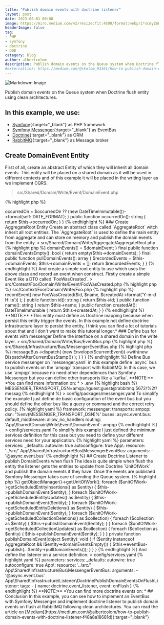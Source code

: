 ```yaml
---
title: "Publish domain events with doctrine listener"
layout: post
date: 2023-08-01 00:00
image: https://miro.medium.com/v2/resize:fit:4800/format:webp/1*xcmyZnE7xxZnvGQHacH-sw.png
headerImage: false
tag:
- PHP
- symfony
- doctrine
- DDD
category: blog
author: albertcolom
description: Publish domain events on the Queue system when Doctrine flush entity using clean architectures.
#externalLink: https://medium.com/@skolom_93361/how-to-publish-domain-events-with-doctrine-listener-f48a8a18681d
---
```


![Markdowm Image](https://miro.medium.com/v2/resize:fit:4800/format:webp/1*xcmyZnE7xxZnvGQHacH-sw.png)

Publish domain events on the Queue system when Doctrine flush entity using clean architectures.

## In this example, we use:
- [Symfony](https://symfony.com/){:target="_blank"} as PHP framework
- [Symfony Messenger](https://symfony.com/doc/current/components/messenger.html){:target="_blank"} as EventBus
- [Doctrine](https://www.doctrine-project.org/){:target="_blank"} as ORM
- [RabbitMQ](https://www.rabbitmq.com/){:target="_blank"} as Message broker

## Create DomainEvent Entity
First of all, create an abstract Entity of which they will inherit all domain events. This entity will be placed on a shared domain as it will be used in different contexts and of this example it will be placed in the writing layer as we implement CQRS.

> src/Shared/Domain/Write/Event/DomainEvent.php

{% highlight php %}
<?php

declare(strict_types=1);

namespace App\Shared\Domain\Write\Event;

use DateTimeImmutable;

abstract class DomainEvent
{
    private const DATE_FORMAT = 'Y-m-d H:i:s';

    public function __construct(private ?string $occurredOn = null)
    {
        $this->occurredOn = $occurredOn ?? (new DateTimeImmutable())->format(self::DATE_FORMAT);
    }

    public function occurredOn(): string
    {
        return $this->occurredOn;
    }
}
{% endhighlight %}

### Create AggregateRoot Entity
Create an abstract class called `AggregateRoot` witch inherit all root entities.
The `AggregateRoot` is used to define the main entity from aggregate and can store on memory and publish the domain events from the entity.

> src/Shared/Domain/Write/Aggregate/AggregateRoot.php

{% highlight php %}
<?php

declare(strict_types=1);

namespace App\Shared\Domain\Write\Aggregate;

use App\Shared\Domain\Write\Event\DomainEvent;

abstract class AggregateRoot
{
    private array $domainEvents = [];

    final protected function recordEvent(DomainEvent $domainEvent): void
    {
        $this->domainEvents[] = $domainEvent;
    }

    final public function domainEventsEmpty(): bool
    {
        return empty($this->domainEvents);
    }

    final public function pullDomainEvents(): array
    {
        $recordedEvents = $this->domainEvents;
        $this->domainEvents = [];

        return $recordedEvents;
    }
}
{% endhighlight %}


And create a simple root entity to use which uses the above class and record an event when construct.
Firstly create a simple Event like a DTO called `FooWasCreated`.

> src/Context/Foo/Domain/Write/Event/FooWasCreated.php

{% highlight php %}
<?php

declare(strict_types=1);

namespace App\Context\Foo\Domain\Write\Event;

use App\Shared\Domain\Write\Event\DomainEvent;

final class FooWasCreated extends DomainEvent
{
    public function __construct(
        public readonly string $id,
        public readonly string $name,
        public readonly string $createdAt,
        ?string $occurredOn = null
    ) {
        parent::__construct($occurredOn);
    }
}
{% endhighlight %}

Then can create a root entity to record the event and store it in memory when construct the entity.

> src/Context/Foo/Domain/Write/Foo.php

{% highlight php %}
<?php

declare(strict_types=1);

namespace App\Context\Foo\Domain\Write;

use App\Context\Foo\Domain\Write\Event\FooWasCreated;
use App\Shared\Domain\Write\Aggregate\AggregateRoot;
use DateTimeImmutable;

final class Foo extends AggregateRoot
{
    public function __construct(
        private string $id,
        private string $name,
        private DateTimeImmutable $createdAt
    ) {
        $this->recordEvent(
            new FooWasCreated($id, $name, $createdAt->format('Y-m-d H:i:s'))
        );
    }

    public function id(): string
    {
        return $this->id;
    }

    public function name(): string
    {
        return $this->name;
    }

    public function createdAt(): DateTimeImmutable
    {
        return $this->createdAt;
    }
}
{% endhighlight %}

**NOTE:** *This entity must define as Doctrine mapping because when persist this entity trigger the events. In this example not define doctrine infrastructure layer to persist the entity, I think you can find a lot of tutorials about that and I don't want to make this tutorial longer.*

### Define bus for events with messenger
Define the interface on a shared domain in the write layer.

> src/Shared/Domain/Write/Bus/EventBus.php

{% highlight php %}
<?php

declare(strict_types=1);

namespace App\Shared\Domain\Write\Bus\Event;

use App\Shared\Domain\Write\Event\DomainEvent;

interface EventBus
{
    public function publish(DomainEvent ...$domainEvents): void;
}
{% endhighlight %}

Implement the interface with the concrete Symfony Messenger on the infrastructure layer. This bus is quite simple just has one method `publish` is responsible for dispatching messages on `MessageBus`.

> src/Shared/Infrastructure/Bus/MessengerEventBus.php

{% highlight php %}
<?php

declare(strict_types=1);

namespace App\Shared\Infrastructure\Bus;

use App\Shared\Domain\Write\Bus\EventBus;
use App\Shared\Domain\Write\Event\DomainEvent;
use Symfony\Component\Messenger\Envelope;
use Symfony\Component\Messenger\MessageBusInterface;
use Symfony\Component\Messenger\Stamp\DispatchAfterCurrentBusStamp;

final readonly class MessengerEventBus implements EventBus
{
    public function __construct(private MessageBusInterface $messageBus)
    {
    }

    public function publish(DomainEvent ...$domainEvents): void
    {
        foreach ($domainEvents as $currentEvent) {
            $this->messageBus->dispatch(
                (new Envelope($currentEvent))->with(new DispatchAfterCurrentBusStamp())
            );
        }
    }
}
{% endhighlight %}

Define Bus service messenger on `messenger.yaml` in this example define `async` bus to publish events on the `ampqp` transport with RabbitMQ.

In this case, we use `ampqp` because no need other dependences than Symfony Messenger but you can define other transports like a `kafka`.

**NOTE:** *You can find more information on: <https://symfony.com/doc/current/messenger.html#transports-async-queued-messages>*

> .env

{% highlight bash %}
MESSENGER_TRANSPORT_DSN=amqp://guest:guest@rabbitmq:5672/%2f/messag
{% endhighlight %}

> config/packages/messenger.yaml

To simplify the example I just define de basic configuration of the event bus but you should define the other bus like a query or command and the correct retry policy.

{% highlight yaml %}
framework:
    messenger:
        transports:
            ampqp:
                dsn: '%env(MESSENGER_TRANSPORT_DSN)%'
        buses:
            async.event.bus:
                default_middleware: allow_no_handlers
        routing:
            'App\Shared\Domain\Write\Event\DomainEvent': ampqp
{% endhighlight %}

> config/services.yaml

To simplify this example I just defined the minimum services definition for this case but you need to define your different services need for your application.

{% highlight yaml %}
parameters:

services:
    _defaults:
        autowire: true
        autoconfigure: true

    App\:
        resource: '../src/'

    App\Shared\Infrastructure\Bus\MessengerEventBus:
        arguments:
            - '@async.event.bus'
{% endhighlight %}

## Create Doctrine Listener to publish DomainEvents when flush
The idea is quite simple when flush the entity the listener gets the entities to update from Doctrine `UnitOfWork` and publish the domain events if they have.

Once the events are published Symfony Messenger takes care of sending the Queue system.

{% highlight php %}
<?php

declare(strict_types=1);

namespace App\Shared\Infrastructure\Listener;

use App\Shared\Domain\Write\Bus\Event\EventBus;
use App\Shared\Domain\Write\Aggregate\AggregateRoot;
use Doctrine\ORM\Event\OnFlushEventArgs;

final readonly class DoctrinePublishDomainEventsOnFlushListener
{
    public function __construct(private EventBus $eventBus)
    {
    }

    public function onFlush(OnFlushEventArgs $eventArgs): void
    {
        $unitOfWork = $eventArgs->getObjectManager()->getUnitOfWork();

        foreach ($unitOfWork->getScheduledEntityInsertions() as $entity) {
            $this->publishDomainEvent($entity);
        }

        foreach ($unitOfWork->getScheduledEntityUpdates() as $entity) {
            $this->publishDomainEvent($entity);
        }

        foreach ($unitOfWork->getScheduledEntityDeletions() as $entity) {
            $this->publishDomainEvent($entity);
        }

        foreach ($unitOfWork->getScheduledCollectionDeletions() as $collection) {
            foreach ($collection as $entity) {
                $this->publishDomainEvent($entity);
            }
        }

        foreach ($unitOfWork->getScheduledCollectionUpdates() as $collection) {
            foreach ($collection as $entity) {
                $this->publishDomainEvent($entity);
            }
        }
    }

    private function publishDomainEvent(object $entity): void
    {
        if ($entity instanceof AggregateRoot && !$entity->domainEventsEmpty()) {
            $this->eventBus->publish(...$entity->pullDomainEvents());
        }
    }
}
{% endhighlight %}

And define the listener on a service definition.

> config/services.yaml

{% highlight yaml %}
parameters:

services:
    _defaults:
        autowire: true
        autoconfigure: true

    App\:
        resource: '../src/'

    App\Shared\Infrastructure\Bus\MessengerEventBus:
        arguments:
            - '@async.event.bus'

    App\Shared\Infrastructure\Listener\DoctrinePublishDomainEventsOnFlushListener:
            tags:
                - { name: doctrine.event_listener, event: onFlush }
{% endhighlight %}

**NOTE:** *You can find more doctrine events on: <https://www.doctrine-project.org/projects/doctrine-orm/en/2.15/reference/events.html#events-overview>*

## Conclusion
In this example, you can see how to implement an EventBus with Symfony Messenger and implement doctrine listener to publish domain events on flush at RabbitMQ following clean architectures.

You can read the article on [Medium](https://medium.com/@albertcolom/how-to-publish-domain-events-with-doctrine-listener-f48a8a18681d){:target="_blank"}
